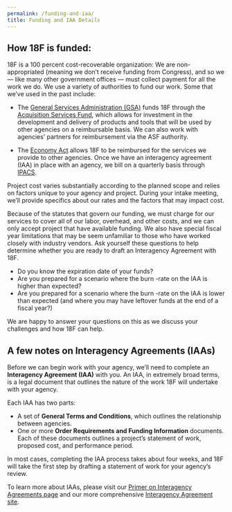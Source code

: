```yaml
---
permalink: /funding-and-iaa/
title: Funding and IAA Details
---
```


## How 18F is funded:

18F is a 100 percent cost-recoverable organization: We are
non-appropriated (meaning we don’t receive funding from Congress), and
so we — like many other government offices — must collect payment for
all the work we do. We use a variety of authorities to fund our work.
Some that we’ve used in the past include:

-   The [General Services Administration (GSA)](http://www.gsa.gov/portal/category/100000) funds 18F through the [Acquisition Services Fund](http://www.gsa.gov/portal/content/182815), which allows for investment in the development and delivery of products and tools that will be used by other agencies on a reimbursable basis. We can also work with agencies’ partners for reimbursement via the ASF authority.

-   The [Economy Act](http://www.gc.noaa.gov/documents/mou-economyact.pdf) allows 18F to be reimbursed for the services we provide to other agencies. Once we have an interagency agreement (IAA) in place with an agency, we bill on a quarterly basis through [IPACS](https://www.fiscal.treasury.gov/fsservices/gov/acctg/ipac/ipac_home.htm).

Project cost varies substantially according to the planned scope and
relies on factors unique to your agency and project. During your intake
meeting, we’ll provide specifics about our rates and the factors that
may impact cost.

Because of the statutes that govern our funding, we must charge for our
services to cover all of our labor, overhead, and other costs, and we
can only accept project that have available funding. We also have
special fiscal year limitations that may be seem unfamiliar to those who
have worked closely with industry vendors. Ask yourself these questions
to help determine whether you are ready to draft an Interagency
Agreement with 18F.

-   Do you know the expiration date of your funds?
-   Are you prepared for a scenario where the burn -rate on the IAA is higher than expected?
-   Are you prepared for a scenario where the burn -rate on the IAA is lower than expected (and where you may have leftover funds at the end of a fiscal year?)

We are happy to answer your questions on this as we discuss your
challenges and how 18F can help.

## A few notes on Interagency Agreements (IAAs)

Before we can begin work with your agency, we’ll need to complete an
**Interagency Agreement (IAA)** with you. An IAA, in extremely broad
terms, is a legal document that outlines the nature of the work 18F will
undertake with your agency.

Each IAA has two parts:

-   A set of **General Terms and Conditions**, which outlines the relationship between agencies.
-   One or more **Order Requirements and Funding Information** documents. Each of these documents outlines a project’s statement of work, proposed cost, and performance period.

In most cases, completing the IAA process takes about four weeks, and
18F will take the first step by drafting a statement of work for your
agency’s review.

To learn more about IAAs, please visit our [Primer on Interagency Agreements page](https://pages.18f.gov/iaa-forms/primer.html) and our more comprehensive [Interagency Agreement site](https://pages.18f.gov/iaa-forms/).
